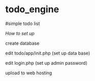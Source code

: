 # todo_engine
#simple todo list


*How to set up*

create database

edit todo/app/init.php (set up data base)

edit login.php (set up admin password)

upload to web hosting
